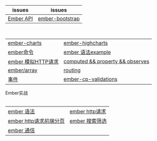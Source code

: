 issues | issues
-|-|
[Ember API](https://github.com/Narutocc/EmberJS/issues/1)|[ember-bootstrap](https://github.com/Narutocc/EmberJS/issues/2)


<table>
  <tr>
   <td><a href="https://github.com/Narutocc/EmberJS/issues/3"/>ember-charts</td>
   <td><a href="https://github.com/Narutocc/EmberJS/issues/4"/>ember-highcharts</td>
  </tr>
  <tr>
   <td><a href="https://github.com/Narutocc/EmberJS/issues/5"/>ember命令</td>
   <td><a href="https://github.com/Narutocc/EmberJS/issues/6"/>ember 语法example</td>
  </tr>
  <tr>
   <td><a href="https://github.com/Narutocc/EmberJS/issues/7"/>ember 模拟HTTP请求</td>
   <td><a href="https://github.com/Narutocc/EmberJS/issues/13"/>computed && property && observes</td>
  </tr>
  <tr>
   <td><a href="https://github.com/Narutocc/EmberJS/issues/14"/>ember/array</td>
   <td><a href="https://github.com/Narutocc/EmberJS/issues/15"/>routing</td>
  </tr>
  <tr>
   <td><a href="https://github.com/Narutocc/EmberJS/issues/16"/>事件</td>
   <td><a href="https://github.com/Narutocc/EmberJS/issues/17"/>ember-cp-validations</td>
  </tr>
</table>
<div>Ember实战</div>
<table>
  <tr>
    <td><a href="https://github.com/Narutocc/EmberJS/issues/8"/>ember 语法</td>
    <td><a href="https://github.com/Narutocc/EmberJS/issues/9"/>ember http请求</td>
  </tr>
  <tr>
   <td><a href="https://github.com/Narutocc/EmberJS/issues/10"/>ember http请求前端分页</td>
   <td><a href="https://github.com/Narutocc/EmberJS/issues/11"/>ember 搜索筛选</td>
  </tr>
  <tr>
   <td><a href="https://github.com/Narutocc/EmberJS/issues/12"/>ember 通信</td>
  </tr>
</table>
